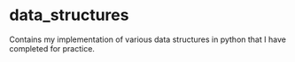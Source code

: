 # data_structures

Contains my implementation of various data structures in python that I have completed for practice.
